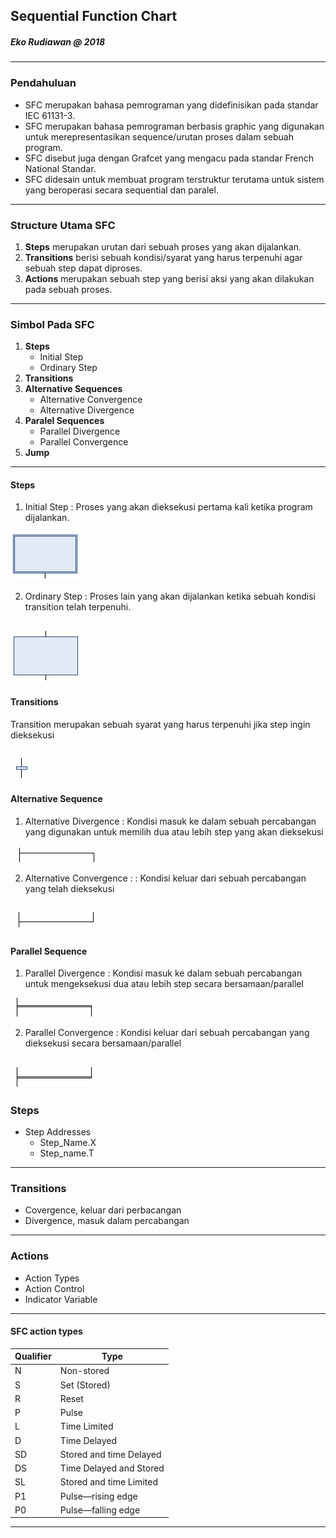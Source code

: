 ## Sequential Function Chart
##### Eko Rudiawan @ 2018
---

### Pendahuluan
* SFC merupakan bahasa pemrograman yang didefinisikan pada standar IEC 61131-3.
* SFC merupakan bahasa pemrograman berbasis graphic yang digunakan untuk merepresentasikan sequence/urutan proses dalam sebuah program.
* SFC disebut juga dengan Grafcet yang mengacu pada standar French National Standar.
* SFC didesain untuk membuat program terstruktur terutama untuk sistem yang beroperasi secara sequential dan paralel.
---

### Structure Utama SFC
1. **Steps** merupakan urutan dari sebuah proses yang akan dijalankan.
2. **Transitions** berisi sebuah kondisi/syarat yang harus terpenuhi agar sebuah step dapat diproses. 
3. **Actions** merupakan sebuah step yang berisi aksi yang akan dilakukan pada sebuah proses.
---

### Simbol Pada SFC

1. **Steps** 
    * Initial Step
    * Ordinary Step
2. **Transitions** 
3. **Alternative Sequences**
    * Alternative Convergence
    * Alternative Divergence
4. **Paralel Sequences**
    * Parallel Divergence
    * Parallel Convergence
5. **Jump**
---

#### Steps
1. Initial Step : Proses yang akan dieksekusi pertama kali ketika program dijalankan.

![Initial Step](assets/image/initial_step.png)

2. Ordinary Step : Proses lain yang akan dijalankan ketika sebuah kondisi transition telah terpenuhi.

![Ordinary Step](assets/image/ordinary_step.png)
---

#### Transitions
Transition merupakan sebuah syarat yang harus terpenuhi jika step ingin dieksekusi

![Transition](assets/image/transition.png)
---

#### Alternative Sequence
1. Alternative Divergence : Kondisi masuk ke dalam sebuah percabangan yang digunakan untuk memilih dua atau lebih step yang akan dieksekusi

![Alternative Divergence](assets/image/alternative_divergence.png)

2. Alternative Convergence : : Kondisi keluar dari sebuah percabangan yang telah dieksekusi

![Alternative Convergence](assets/image/alternative_convergence.png)
---

#### Parallel Sequence
1. Parallel Divergence : Kondisi masuk ke dalam sebuah percabangan untuk mengeksekusi dua atau lebih step secara bersamaan/parallel

![Parallel Divergence](assets/image/parallel_divergence.png)

2. Parallel Convergence : Kondisi keluar dari sebuah percabangan yang dieksekusi secara bersamaan/parallel

![Parallel Convergence](assets/image/parallel_convergence.png)
---

### Steps 
* Step Addresses
    * Step_Name.X
    * Step_name.T
---

### Transitions
* Covergence, keluar dari perbacangan
* Divergence, masuk dalam percabangan
---

### Actions
* Action Types
* Action Control
* Indicator Variable
---

#### SFC action types
|Qualifier|Type|
|---------|----|
|N|Non-stored|
|S|Set (Stored)|
|R|Reset|
|P|Pulse|
|L|Time Limited|
|D|Time Delayed|
|SD|Stored and time Delayed|
|DS|Time Delayed and Stored|
|SL|Stored and time Limited|
|P1|Pulse—rising edge|
|P0|Pulse—falling edge|
---